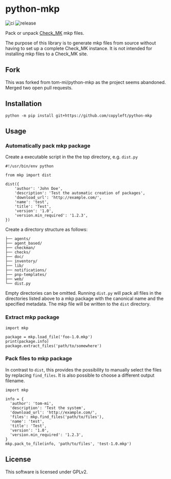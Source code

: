 # python-mkp

![ci](https://github.com/copyleft/python-mkp/workflows/ci/badge.svg)
![release](https://github.com/copyleft/python-mkp/workflows/release/badge.svg)

Pack or unpack [Check_MK](https://mathias-kettner.de/check_mk.html) mkp files.

The purpose of this library is to generate mkp files from source without having to set up a complete Check\_MK instance. It is not intended for installing mkp files to a Check\_MK site.

## Fork

This was forked from tom-mi/python-mkp as the project seems abandoned. Merged two open pull requests.

## Installation

    python -m pip install git+https://github.com/copyleft/python-mkp

## Usage

### Automatically pack mkp package

Create a executable script in the the top directory, e.g. `dist.py`

    #!/usr/bin/env python

    from mkp import dist

    dist({
        'author': 'John Doe',
        'description': 'Test the automatic creation of packages',
        'download_url': 'http://example.com/',
        'name': 'test',
        'title': 'Test',
        'version': '1.0',
        'version.min_required': '1.2.3',
    })

Create a directory structure as follows:

    ├── agents/
    ├── agent_based/
    ├── checkman/
    ├── checks/
    ├── doc/
    ├── inventory/
    ├── lib/
    ├── notifications/
    ├── pnp-templates/
    ├── web/
    └── dist.py

Empty directories can be omitted. Running `dist.py` will pack all files in the
directories listed above to a mkp package with the canonical name and the
specified metadata. The mkp file will be written to the `dist` directory.

### Extract mkp package

    import mkp

    package = mkp.load_file('foo-1.0.mkp')
    print(package.info)
    package.extract_files('path/to/somewhere')

### Pack files to mkp package

In contrast to `dist`, this provides the possibility to manually select the
files by replacing `find_files`. It is also possible to choose a different
output filename.

    import mkp

    info = {
      'author': 'tom-mi',
      'description': 'Test the system',
      'download_url': 'http://example.com/',
      'files': mkp.find_files('path/to/files'),
      'name': 'test',
      'title': 'Test',
      'version': '1.0',
      'version.min_required': '1.2.3',
    }
    mkp.pack_to_file(info, 'path/to/files', 'test-1.0.mkp')

## License

This software is licensed under GPLv2.
